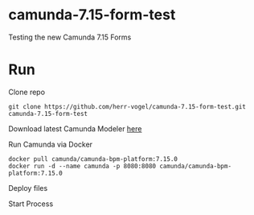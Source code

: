# camunda-7.15-form-test
Testing the new Camunda 7.15 Forms

# Run
Clone repo
```
git clone https://github.com/herr-vogel/camunda-7.15-form-test.git camunda-7.15-form-test
```
Download latest Camunda Modeler [here](https://camunda.com/de/download/modeler/)

Run Camunda via Docker
```
docker pull camunda/camunda-bpm-platform:7.15.0
docker run -d --name camunda -p 8080:8080 camunda/camunda-bpm-platform:7.15.0
```

Deploy files

Start Process
